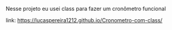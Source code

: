 Nesse projeto eu usei class para fazer um cronômetro funcional

link: https://lucaspereira1212.github.io/Cronometro-com-class/
